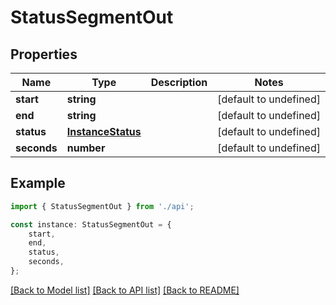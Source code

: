 # StatusSegmentOut


## Properties

Name | Type | Description | Notes
------------ | ------------- | ------------- | -------------
**start** | **string** |  | [default to undefined]
**end** | **string** |  | [default to undefined]
**status** | [**InstanceStatus**](InstanceStatus.md) |  | [default to undefined]
**seconds** | **number** |  | [default to undefined]

## Example

```typescript
import { StatusSegmentOut } from './api';

const instance: StatusSegmentOut = {
    start,
    end,
    status,
    seconds,
};
```

[[Back to Model list]](../README.md#documentation-for-models) [[Back to API list]](../README.md#documentation-for-api-endpoints) [[Back to README]](../README.md)
